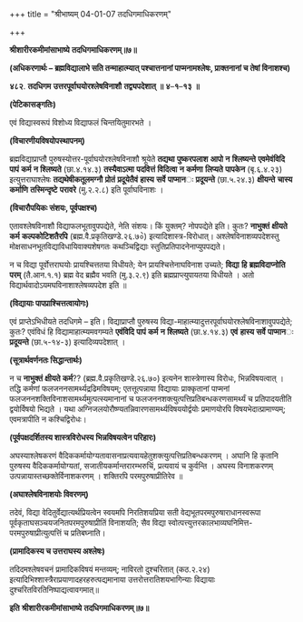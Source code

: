 +++
title = "श्रीभाष्यम् 04-01-07 तदधिगमाधिकरणम्"

+++


**श्रीशारीरकमीमांसाभाष्ये** **तदधिगमाधिकरणम्॥७॥**

**(अधिकरणार्थः – ब्रह्मविद्यालाभे सति तन्माहात्म्यात् पश्चात्तनानां पाप्मनामश्लेषः, प्राक्तनानां च तेषां विनाशश्च)**

**४८२**. **तदधिगम** **उत्तरपूर्वाघयोरश्लेषविनाशौ** **तद्व्यपदेशात्** **॥** **४**–**१**–**१३** **॥**

**(पेटिकासङ्गतिः)**

एवं विद्यास्वरूपं विशोध्य विद्याफलं चिन्तयितुमारभते ।

**(विचारणीयविषयोपस्थापनम्)**

ब्रह्मविद्याप्राप्तौ पुरुषस्योत्तर-पूर्वाघयोरश्लेषविनाशौ श्रूयेते
**तद्यथा** **पुष्करपलाश** **आपो** **न** **श्लिष्यन्ते** **एवमेवंविदि** **पापं** **कर्म** **न** **श्लिष्यते** (छा.४.१४.३) **तस्यैवाऽत्मा** **पदवित्तं** **विदित्वा** **न** **कर्मणा** **लिप्यते** **पापकेन** (बृ.६.४.२३) इत्युत्तराघाश्लेषः **तद्यथेषीकतूलमग्नौ** **प्रोतं** **प्रदूयेतैवं** **हास्य** **सर्वे** **पाप्मान**ः **प्रदूयन्ते** (छा.५.२४.३) **क्षीयन्ते** **चास्य** **कर्माणि** **तस्मिन्दृष्टे** **परावरे** (मु.२.२.८) इति पूर्वाघविनाशः ।

**(विचारौपयिकः संशयः, पूर्वपक्षश्च)**

एतावश्लेषविनाशौ विद्याफलभूतावुपपद्येते, नेति संशयः। किं युक्तम्? नोपपद्येते इति। कुतः? **नाभुक्तं** **क्षीयते** **कर्म** **कल्पकोटिशतैरपि** (ब्रह्म.वै.प्रकृतिखण्डे.२६.७०े) इत्यादिशास्त्र-विरोधात्। अश्लेषविनाशव्यपदेशस्तु मोक्षसाधनभूतविद्याविधायिवाक्यशेषगतः कथञ्चिद्विद्याः स्तुतिप्रतिपादनेनाप्युपपद्यते।

न च विद्या पूर्वोत्तराघयोः प्रायश्चित्ततया विधीयते; येन प्रायश्चित्तेनाघविनाश उच्यते; **विद्या** **हि** **ब्रह्मविदाप्नोति** **परम्** (तै.आन.१.१) ब्रह्म वेद ब्रह्मैव भवति (मु.३.२.९) इति ब्रह्मप्राप्त्युपायतया विधीयते । अतो विद्यार्थवादोऽयमघविनाशाश्लेषव्यपदेश इति ॥

**(विद्यायाः पापप्राश्चित्तत्वायोगः)**

एवं प्राप्तेऽभिधीयते तदधिगमे – इति। विद्याप्राप्तौ पुरुषस्य विद्या-माहात्म्यादुत्तरपूर्वाघयोरश्लेषविनाशावुपपद्येते; कुतः? एवंविधं हि विद्यामाहात्म्यमवगम्यते **एवंविदि** **पापं** **कर्म** **न** **श्लिष्यते** (छा.४.१४.३) **एवं** **हास्य** **सर्वे** **पाप्मान**ः **प्रदूयन्ते** (छा.५-१४-३) इत्यादिव्यपदेशात् ।

**(सूत्रार्थवर्णनतः सिद्धान्तार्थः)**

न च **नाभुक्तं** **क्षीयते** **कर्म**?? (ब्रह्म.वै.प्रकृतिखण्डे.२६.७०) इत्यनेन शास्त्रेणास्य विरोधः, भिन्नविषयत्वात् । तद्धि कर्मणां फलजननसामर्थ्यद्रढिमविषयम्; एतत्तूत्पन्नाया विद्यायाः प्राक्कृतानां पाप्मनां फलजननशक्तिविनाशसामर्थ्यमुत्पत्स्यमानानां च फलजननशक्त्युत्पत्तिप्रतिबन्धकरणसामर्थ्यं च प्रतिपादयतीति द्वयोर्विषयो भिद्यते । यथा अग्निजलयोरौष्ण्यतन्निवारणसामर्थ्यविषययोर्द्वयोः प्रमाणयोरपि विषयभेदात्प्रामाण्यम्; एवमत्रापीति न कश्चिद्विरोधः।

**(पूर्वपक्षदर्शितस्य शास्त्रविरोधस्य भिन्नविषयत्वेन परिहारः)**

अघस्याश्लेषकरणं
वैदिककर्मायोग्यतावासनाप्रत्यवायहेतुशक्त्युत्पत्तिप्रतिबन्धकरणम् । अघानि हि कृतानि पुरुषस्य वैदिककर्मायोग्यतां, सजातीयकर्मान्तरारम्भरुचिं, प्रत्यवायं च कुर्वन्ति । अघस्य विनाशकरणम् उत्पन्नायास्तच्छक्तेर्विनाशकरणम् । शक्तिरपि परमपुरुषाप्रीतिरेव ॥

**(अघाश्लेषविनाशयोः विवरणम्)**

तदेवं, विद्या वेदितुर्वेद्यात्यर्थप्रियत्वेन स्वयमपि निरतिशयप्रिया सती वेद्यभूतपरमपुरुषाराधानस्वरूपा पूर्वकृताघसञ्चयजनितपरमपुरुषाप्रीतिं विनाशयति; सैव विद्या स्वोत्पत्त्युत्तरकालभाव्यघनिमित्त-परमपुरुषाप्रीत्युत्पत्तिं च प्रतिबघ्नाति।

**(प्रामादिकस्य च उत्तराघस्य अश्लेषः)**

तदिदमश्लेषवचनं प्रामादिकविषयं मन्तव्यम्; नाविरतो दुश्चरितात् (कठ.२.२४) इत्यादिभिश्शास्त्रैराप्रयाणादहरहरुत्पद्यमानाया उत्तरोत्तरातिशयभागिन्याः विद्यायाः दुश्चरितविरतिनिष्पाद्यत्वावगमात्॥

**इति** **श्रीशारीरकमीमांसाभाष्ये** **तदधिगमाधिकरणम्॥७॥**


